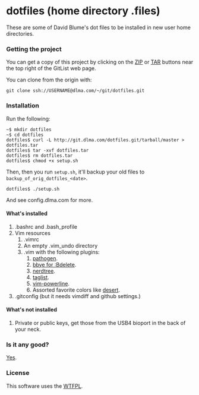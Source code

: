 # dotfiles (home directory .files)

These are some of David Blume's dot files to be installed
in new user home directories.

### Getting the project

You can get a copy of this project by clicking on the
[ZIP](http://git.dlma.com/dotfiles.git/zipball/master)
or [TAR](http://git.dlma.com/dotfiles.git/tarball/master) buttons
near the top right of the GitList web page.

You can clone from the origin with:

    git clone ssh://USERNAME@dlma.com/~/git/dotfiles.git

### Installation 

Run the following:

    ~$ mkdir dotfiles
    ~$ cd dotfiles
    dotfiles$ curl -L http://git.dlma.com/dotfiles.git/tarball/master > dotfiles.tar
    dotfiles$ tar -xvf dotfiles.tar
    dotfiles$ rm dotfiles.tar
    dotfiles$ chmod +x setup.sh

Then, then you run `setup.sh`, it'll backup your old files to `backup_of_orig_dotfiles_<date>`.

    dotfiles$ ./setup.sh

And see config.dlma.com for more.

#### What's installed

1. .bashrc and .bash_profile
2. Vim resources
    1. .vimrc
    2. An empty .vim_undo directory
    3. .vim with the following plugins:
        1. [pathogen](https://github.com/tpope/vim-pathogen).
        2. [bbye for :Bdelete](https://github.com/moll/vim-bbye).
        3. [nerdtree](https://github.com/scrooloose/nerdtree).
        4. [taglist](http://www.vim.org/scripts/script.php?script_id=273).
        5. [vim-powerline](https://github.com/Lokaltog/vim-powerline).
        6. Assorted favorite colors like [desert](https://github.com/dblume/desert.vim).
3. .gitconfig (but it needs vimdiff and github settings.)

#### What's not installed

1. Private or public keys, get those from the USB4 bioport in the back of your neck.

### Is it any good?

[Yes](https://news.ycombinator.com/item?id=3067434).

### License

This software uses the [WTFPL](http://www.wtfpl.net/).

